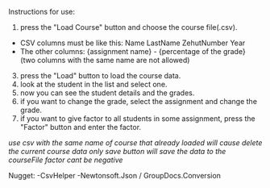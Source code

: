 Instructions for use:
1. press the "Load Course" button and choose the course file(.csv).
 - CSV columns must be like this:
	Name
	LastName
	ZehutNumber
	Year
 - The other columns:
	{assignment name} - {percentage of the grade} (two columns with the same name are not allowed)
3. press the "Load" button to load the course data.
4. look at the student in the list and select one.
5. now you can see the student details and the grades.
6. if you want to change the grade, select the assignment and change the grade.
7. if you want to give factor to all students in some assignment, press the "Factor" button and enter the factor.

*use csv with the same name of course that already loaded will cause delete the current course data*
*only save button will save the data to the courseFile*
*factor cant be negative*

Nugget:
-CsvHelper
-Newtonsoft.Json / GroupDocs.Conversion

